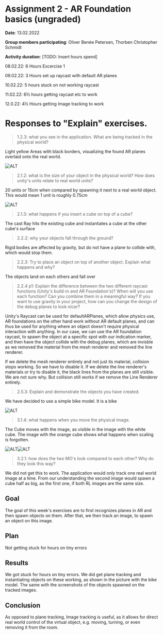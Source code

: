 # Assignment 2 - AR Foundation basics (ungraded)

**Date**: 13.02.2022

**Group members participating**: Oliver Benée Petersen, Thorben Christopher Schmidt

**Activity duration**: [TODO: Insert hours spend]

08.02.22: 6 Hours Excercise 1

09.02.22: 3 Hours set up raycast with default AR planes

10.02.22: 5 hours stuck on not working raycast

11.02.22: 6½ hours getting raycast etc to work

12.0.22: 4½ Hours getting Image tracking to work

# Responses to "Explain" exercises. 

> 1.2.3: what you see in the application. What are being tracked in the physical world?

Light yellow Areas with black borders, visualizing the found AR planes overlaid onto the real world.

![ALT](https://gitlab.au.dk/au598997/ar21/-/raw/main/Images/Screenshot_20220209-114831_My_project.jpg)


> 2.1.2: what is the size of your object in the physical world? How does unity's units relate to real world units?

20 units or 15cm when compared by spawning it next to a real world object. This would mean 1 unit is roughly 0.75cm

![ALT](https://gitlab.au.dk/au598997/ar21/-/raw/main/Images/Screenshot_20220211-163419_AR22.jpg)

> 2.1.3: what happens if you insert a cube on top of a cube?

The cast Ray hits the existing cube and instantiates a cube at the other cube's surface

> 2.2.2: why your objects fall through the ground?

Rigid bodies are affected by gravity, but do not have a plane to collide with, which would stop them.

> 2.2.3: Try to place an object on top of another object. Explain what happens and why?

The objects land on each others and fall over

> 2.2.4 p1: Explain the difference between the two different raycast functions (Unity's build-in and AR Foundation's)?
When will you use each function?
Can you combine them in a meaningful way?
If you want to use gravity in your project, how can you change the design of the debug planes to look nicer?

Unity's Raycast can be used for defaultARPlanes, which allow physics use, AR foundations on the other hand work without AR default planes, and can thus be used for anything where an object doesn't require  physical interaction with anything. In our case, we can use the AR foundation raycast, to spawn the object at a specific spot with our indication marker, and then have the object collide with the debug planes, which are invisble as we removed the material from the mesh renderer and removed the line renderer. 

If we delete the mesh renderer entirely and not just its material, collision stops working. So we have to disable it. 
If we delete the line renderer's materials or try to disable it, the black lines from the planes are still visible. We are not sure why. But collision still works if we remove the Line Renderer entirely. 

> 2.5.3: Explain and demonstrate the objects you have created.

We have decided to use a simple bike model. It is a bike

![ALT](https://gitlab.au.dk/au598997/ar21/-/raw/main/Images/Screenshot_20220211-181639_AR22.jpg)

> 3.1.4: what happens when you move the physical image. 

The Cube moves with the image, as visible in the image with the white cube. The image with the orange cube shows what happens when scaling is forgotten.

![ALT](https://gitlab.au.dk/au598997/ar21/-/raw/main/Images/Screenshot_20220212-160418_AR22.jpg)![ALT](https://gitlab.au.dk/au598997/ar21/-/raw/main/Images/Screenshot_20220212-160139_AR22.jpg)

> 3.2.1: how does the two MO's look compared to each other? Why do they look this way?

We did not get this to work. The application would only track one real world image at a time. From our understanding the second image would spawn a cube half as big, as the first one, if both RL images are the same size.


## Goal
The goal of this week's exercises are to first recognizes planes in AR and then spawn objects on them. After that, we then track an image, to spawn an object on this image.

## Plan
Not getting stuck for hours on tiny errors

## Results
We got stuck for hours on tiny errors. We did get plane tracking and instantiating objects on these working, as shown in the picture with the bike model. The same with the screenshots of the objects spawned on the tracked images.

## Conclusion
As opposed to plane tracking, Image tracking is useful, as it allows for direct real world control of the virtual object, e.g. moving, turning, or even removing it from the room.
